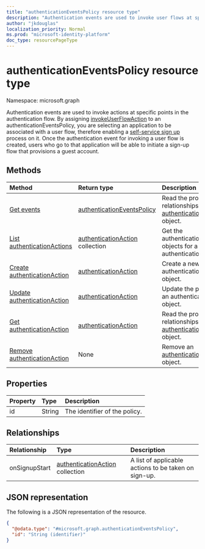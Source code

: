```yaml
---
title: "authenticationEventsPolicy resource type"
description: "Authentication events are used to invoke user flows at specific points in the authentication flow."
author: "jkdouglas"
localization_priority: Normal
ms.prod: "microsoft-identity-platform"
doc_type: resourcePageType
---
```


# authenticationEventsPolicy resource type

Namespace: microsoft.graph

Authentication events are used to invoke actions at specific points in the authentication flow. By assigning [invokeUserFlowAction](../resources/invokeuserflowaction.md) to an authenticationEventsPolicy, you are selecting an application to be associated with a user flow, therefore enabling a [self-service sign up](https://docs.microsoft.com/azure/active-directory/external-identities/self-service-sign-up-overview) process on it. Once the authentication event for invoking a user flow is created, users who go to that application will be able to initiate a sign-up flow that provisions a guest account.

## Methods

|Method|Return type|Description|
|:---|:---|:---|
|[Get events](../api/authenticationeventspolicy-get.md)|[authenticationEventsPolicy](../resources/authenticationeventspolicy.md)|Read the properties and relationships of an [authenticationEventsPolicy](../resources/authenticationeventspolicy.md) object.|
|[List authenticationActions](../api/authenticationaction-list.md)|[authenticationAction](../resources/authenticationaction.md) collection|Get the authenticationAction objects for a specific authentication event.|
|[Create authenticationAction](../api/authenticationaction-create.md)|[authenticationAction](../resources/authenticationaction.md)|Create a new authenticationAction object.|
|[Update authenticationAction](../api/authenticationaction-update.md)|[authenticationAction](../resources/authenticationaction.md)|Update the properties of an authenticationAction object.|
|[Get authenticationAction](../api/authenticationaction-get.md)|[authenticationAction](../resources/authenticationaction.md)|Read the properties and relationships of an [authenticationAction](../resources/authenticationaction.md) object.|
|[Remove authenticationAction](../api/authenticationaction-remove.md)|None|Remove an [authenticationAction](../resources/authenticationaction.md) object.|

## Properties

|Property|Type|Description|
|:---|:---|:---|
|id|String|The identifier of the policy.|

## Relationships

|Relationship|Type|Description|
|:---|:---|:---|
|onSignupStart|[authenticationAction](../resources/authenticationaction.md) collection|A list of applicable actions to be taken on sign-up.|

## JSON representation

The following is a JSON representation of the resource.
<!-- {
  "blockType": "resource",
  "keyProperty": "id",
  "@odata.type": "microsoft.graph.authenticationEventsPolicy",
  "baseType": "",
  "openType": false
}
-->

``` json
{
  "@odata.type": "#microsoft.graph.authenticationEventsPolicy",
  "id": "String (identifier)"
}
```
